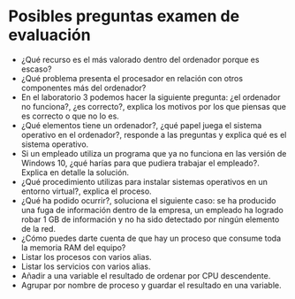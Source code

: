 # Posibles preguntas examen de evaluación
- ¿Qué recurso es el más valorado dentro del ordenador porque es escaso?
- ¿Qué problema presenta el procesador en relación con otros componentes más del ordenador?
- En el laboratorio 3 podemos hacer la siguiente pregunta: ¿el ordenador no funciona?, ¿es correcto?, explica los motivos por los que piensas que es correcto o que no lo es.
- ¿Qué elementos tiene un ordenador?, ¿qué papel juega el sistema operativo en el ordenador?, responde a las preguntas y explica qué es el sistema operativo.
- Si un empleado utiliza un programa que ya no funciona en las versión de Windows 10, ¿qué harías para que pudiera trabajar el empleado?. Explica en detalle la solución.
- ¿Qué procedimiento utilizas para instalar sistemas operativos en un entorno virtual?, explica el proceso.
- ¿Qué ha podido ocurrir?, soluciona el siguiente caso: se ha producido una fuga de información dentro de la empresa, un empleado ha logrado robar 1 GB de información y no ha sido detectado por ningún elemento de la red.
- ¿Cómo puedes darte cuenta de que hay un proceso que consume toda la memoria RAM del equipo?
- Listar los procesos con varios alias.
- Listar los servicios con varios alias.
- Añadir a una variable el resultado de ordenar por CPU descendente.
- Agrupar por nombre de proceso y guardar el resultado en una variable.
